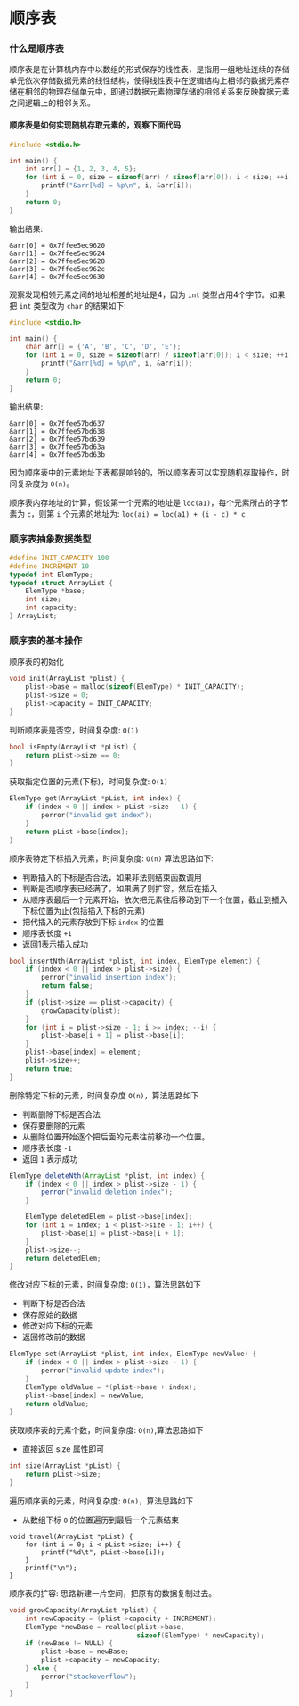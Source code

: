 # 顺序表

### 什么是顺序表
顺序表是在计算机内存中以数组的形式保存的线性表，是指用一组地址连续的存储单元依次存储数据元素的线性结构，使得线性表中在逻辑结构上相邻的数据元素存储在相邻的物理存储单元中，即通过数据元素物理存储的相邻关系来反映数据元素之间逻辑上的相邻关系。

#### 顺序表是如何实现随机存取元素的，观察下面代码
``` c
#include <stdio.h>

int main() {
    int arr[] = {1, 2, 3, 4, 5};
    for (int i = 0, size = sizeof(arr) / sizeof(arr[0]); i < size; ++i) {
        printf("&arr[%d] = %p\n", i, &arr[i]);
    }
    return 0;
}
```
输出结果:
```
&arr[0] = 0x7ffee5ec9620
&arr[1] = 0x7ffee5ec9624
&arr[2] = 0x7ffee5ec9628
&arr[3] = 0x7ffee5ec962c
&arr[4] = 0x7ffee5ec9630
```
观察发现相领元素之间的地址相差的地址是4，因为 `int` 类型占用4个字节。如果把 `int` 类型改为 `char` 的结果如下:

``` c
#include <stdio.h>

int main() {
    char arr[] = {'A', 'B', 'C', 'D', 'E'};
    for (int i = 0, size = sizeof(arr) / sizeof(arr[0]); i < size; ++i) {
        printf("&arr[%d] = %p\n", i, &arr[i]);
    }
    return 0;
}
```
输出结果:
```
&arr[0] = 0x7ffee57bd637
&arr[1] = 0x7ffee57bd638
&arr[2] = 0x7ffee57bd639
&arr[3] = 0x7ffee57bd63a
&arr[4] = 0x7ffee57bd63b
```
因为顺序表中的元素地址下表都是响铃的，所以顺序表可以实现随机存取操作，时间复杂度为 `O(n)`。

顺序表内存地址的计算，假设第一个元素的地址是 `loc(a1)`，每个元素所占的字节素为 `c`，则第 `i` 个元素的地址为: `loc(ai) = loc(a1) + (i - c) * c`

### 顺序表抽象数据类型
``` c
#define INIT_CAPACITY 100
#define INCREMENT 10
typedef int ElemType;
typedef struct ArrayList {
    ElemType *base;
    int size;
    int capacity;
} ArrayList;
```

### 顺序表的基本操作

顺序表的初始化
``` c
void init(ArrayList *plist) {
    plist->base = malloc(sizeof(ElemType) * INIT_CAPACITY);
    plist->size = 0;
    plist->capacity = INIT_CAPACITY;
}
```

判断顺序表是否空，时间复杂度: `O(1)`
``` c
bool isEmpty(ArrayList *pList) {
    return pList->size == 0;
}
```

获取指定位置的元素(下标)，时间复杂度: `O(1)`
``` c
ElemType get(ArrayList *pList, int index) {
    if (index < 0 || index > pList->size - 1) {
        perror("invalid get index");
    }
    return pList->base[index];
}
```

顺序表特定下标插入元素，时间复杂度: `O(n)`
算法思路如下:
* 判断插入的下标是否合法，如果非法则结束函数调用
* 判断是否顺序表已经满了，如果满了则扩容，然后在插入
* 从顺序表最后一个元素开始，依次把元素往后移动到下一个位置，截止到插入下标位置为止(包括插入下标的元素)
* 把代插入的元素存放到下标 `index` 的位置
* 顺序表长度 `+1`
* 返回1表示插入成功

``` c
bool insertNth(ArrayList *plist, int index, ElemType element) {
    if (index < 0 || index > plist->size) {
        perror("invalid insertion index");
        return false;
    }
    if (plist->size == plist->capacity) {
        growCapacity(plist);
    }
    for (int i = plist->size - 1; i >= index; --i) {
        plist->base[i + 1] = plist->base[i];
    }
    plist->base[index] = element;
    plist->size++;
    return true;
}
```

删除特定下标的元素，时间复杂度 `O(n)`，算法思路如下
* 判断删除下标是否合法
* 保存要删除的元素
* 从删除位置开始逐个把后面的元素往前移动一个位置。
* 顺序表长度 `-1`
* 返回 `1` 表示成功

``` java
ElemType deleteNth(ArrayList *plist, int index) {
    if (index < 0 || index > plist->size - 1) {
        perror("invalid deletion index");
    }

    ElemType deletedElem = plist->base[index];
    for (int i = index; i < plist->size - 1; i++) {
        plist->base[i] = plist->base[i + 1];
    }
    plist->size--;
    return deletedElem;
}
```

修改对应下标的元素，时间复杂度: `O(1)`，算法思路如下
* 判断下标是否合法
* 保存原始的数据
* 修改对应下标的元素
* 返回修改前的数据

``` c
ElemType set(ArrayList *plist, int index, ElemType newValue) {
    if (index < 0 || index > plist->size - 1) {
        perror("invalid update index");
    }
    ElemType oldValue = *(plist->base + index);
    plist->base[index] = newValue;
    return oldValue;
}
```

获取顺序表的元素个数，时间复杂度: `O(n)`,算法思路如下
* 直接返回 size 属性即可
``` c
int size(ArrayList *pList) {
    return pList->size;
}
```

遍历顺序表的元素，时间复杂度: `O(n)`，算法思路如下
* 从数组下标 `0` 的位置遍历到最后一个元素结束
```
void travel(ArrayList *pList) {
    for (int i = 0; i < pList->size; i++) {
        printf("%d\t", pList->base[i]);
    }
    printf("\n");
}
```

顺序表的扩容: 思路新建一片空间，把原有的数据复制过去。
``` c
void growCapacity(ArrayList *plist) {
    int newCapacity = (plist->capacity + INCREMENT);
    ElemType *newBase = realloc(plist->base,
                                sizeof(ElemType) * newCapacity);
    if (newBase != NULL) {
        plist->base = newBase;
        plist->capacity = newCapacity;
    } else {
        perror("stackoverflow");
    }
}
```